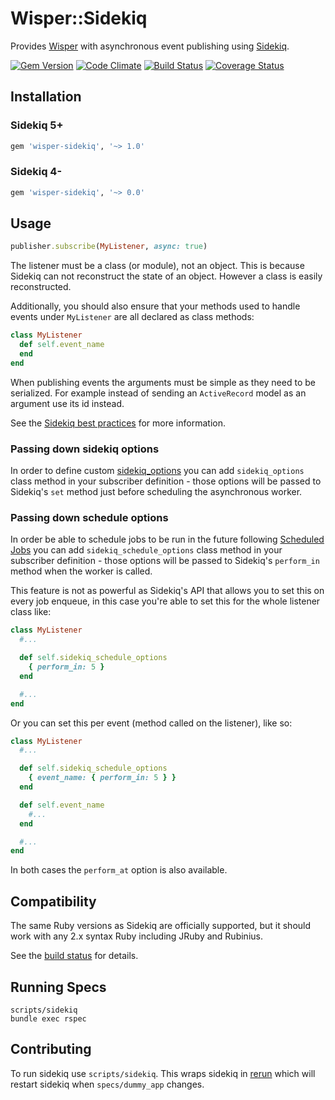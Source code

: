 # Wisper::Sidekiq

Provides [Wisper](https://github.com/krisleech/wisper) with asynchronous event
publishing using [Sidekiq](https://github.com/mperham/sidekiq).

[![Gem Version](https://badge.fury.io/rb/wisper-sidekiq.png)](http://badge.fury.io/rb/wisper-sidekiq)
[![Code Climate](https://codeclimate.com/github/krisleech/wisper-sidekiq.png)](https://codeclimate.com/github/krisleech/wisper-sidekiq)
[![Build Status](https://travis-ci.org/krisleech/wisper-sidekiq.png?branch=master)](https://travis-ci.org/krisleech/wisper-sidekiq)
[![Coverage Status](https://coveralls.io/repos/krisleech/wisper-sidekiq/badge.png?branch=master)](https://coveralls.io/r/krisleech/wisper-sidekiq?branch=master)

## Installation

### Sidekiq 5+

```ruby
gem 'wisper-sidekiq', '~> 1.0'
```

### Sidekiq 4-

```ruby
gem 'wisper-sidekiq', '~> 0.0'
```

## Usage

```ruby
publisher.subscribe(MyListener, async: true)
```

The listener must be a class (or module), not an object. This is because Sidekiq
can not reconstruct the state of an object. However a class is easily reconstructed.

Additionally, you should also ensure that your methods used to handle events under `MyListener` are all declared as class methods:

```ruby
class MyListener
  def self.event_name
  end
end
```

When publishing events the arguments must be simple as they need to be
serialized. For example instead of sending an `ActiveRecord` model as an argument
use its id instead.

See the [Sidekiq best practices](https://github.com/mperham/sidekiq/wiki/Best-Practices)
for more information.

### Passing down sidekiq options

In order to define custom [sidekiq_options](https://github.com/mperham/sidekiq/wiki/Advanced-Options#workers) you can add `sidekiq_options` class method in your subscriber definition - those options will be passed to Sidekiq's `set` method just before scheduling the asynchronous worker.

### Passing down schedule options

In order be able to schedule jobs to be run in the future following [Scheduled Jobs](https://github.com/mperham/sidekiq/wiki/Scheduled-Jobs) you can add `sidekiq_schedule_options` class method in your subscriber definition - those options will be passed to Sidekiq's `perform_in` method when the worker is called.

This feature is not as powerful as Sidekiq's API that allows you to set this on every job enqueue, in this case you're able to set this for the whole listener class like:
```ruby
class MyListener
  #...

  def self.sidekiq_schedule_options
    { perform_in: 5 }
  end

  #...
end
```
Or you can set this per event (method called on the listener), like so:
```ruby
class MyListener
  #...

  def self.sidekiq_schedule_options
    { event_name: { perform_in: 5 } }
  end

  def self.event_name
    #...
  end

  #...
end
```
In both cases the `perform_at` option is also available.

## Compatibility

The same Ruby versions as Sidekiq are officially supported, but it should work
with any 2.x syntax Ruby including JRuby and Rubinius.

See the [build status](https://travis-ci.org/krisleech/wisper-sidekiq) for details.

## Running Specs

```
scripts/sidekiq
bundle exec rspec
```

## Contributing

To run sidekiq use `scripts/sidekiq`. This wraps sidekiq in [rerun](https://github.com/alexch/rerun)
which will restart sidekiq when `specs/dummy_app` changes.
